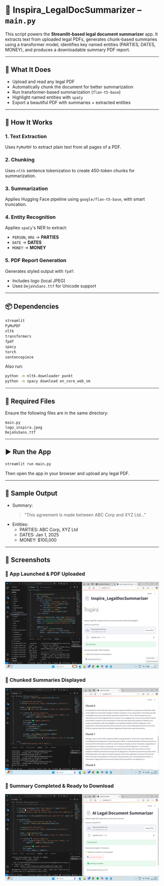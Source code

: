 # 📄 Inspira_LegalDocSummarizer – `main.py`

This script powers the **Streamlit-based legal document summarizer** app. It extracts text from uploaded legal PDFs, generates chunk-based summaries using a transformer model, identifies key named entities (PARTIES, DATES, MONEY), and produces a downloadable summary PDF report.

---

## 🚀 What It Does

- Upload and read any legal PDF
- Automatically chunk the document for better summarization
- Run transformer-based summarization (`flan-t5-base`)
- Highlight named entities with `spaCy`
- Export a beautiful PDF with summaries + extracted entities

---

## 🧠 How It Works

### 1. **Text Extraction**
Uses `PyMuPDF` to extract plain text from all pages of a PDF.

### 2. **Chunking**
Uses `nltk` sentence tokenization to create 450-token chunks for summarization.

### 3. **Summarization**
Applies Hugging Face pipeline using `google/flan-t5-base`, with smart truncation.

### 4. **Entity Recognition**
Applies `spaCy`'s NER to extract:
- `PERSON`, `ORG` → **PARTIES**
- `DATE` → **DATES**
- `MONEY` → **MONEY**

### 5. **PDF Report Generation**
Generates styled output with `fpdf`:
- Includes logo (local JPEG)
- Uses `DejaVuSans.ttf` for Unicode support

---

## 📦 Dependencies

```bash
streamlit
PyMuPDF
nltk
transformers
fpdf
spacy
torch
sentencepiece
```

Also run:
```bash
python -m nltk.downloader punkt
python -m spacy download en_core_web_sm
```

---

## 📁 Required Files

Ensure the following files are in the same directory:
```
main.py
logo_inspira.jpeg
DejaVuSans.ttf
```

---

## ▶️ Run the App

```bash
streamlit run main.py
```
Then open the app in your browser and upload any legal PDF.

---

## 🧩 Sample Output

- Summary:
  > "This agreement is made between ABC Corp and XYZ Ltd..."
- Entities:
  - PARTIES: ABC Corp, XYZ Ltd
  - DATES: Jan 1, 2025
  - MONEY: $100,000

---
## 📸 Screenshots

### 🔹 App Launched & PDF Uploaded
![App Screenshot 1](assets/LegalDocSummarizer_1.png)

### 🔹 Chunked Summaries Displayed
![App Screenshot 2](assets/LegalDocSummarizer_2.png)

### 🔹 Summary Completed & Ready to Download
![App Screenshot 3](assets/LegalDocSummarizer_3.png)
